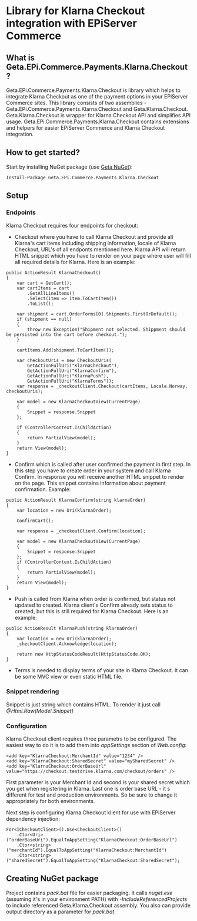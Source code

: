 Library for Klarna Checkout integration with EPiServer Commerce
=============

## What is Geta.EPi.Commerce.Payments.Klarna.Checkout?

Geta.EPi.Commerce.Payments.Klarna.Checkout is library which helps to integrate Klarna Checkout as one of the payment options in your EPiServer Commerce sites.
This library consists of two assemblies - Geta.EPi.Commerce.Payments.Klarna.Checkout and Geta.Klarna.Checkout. Geta.Klarna.Checkout is wrapper for Klarna Checkout API and simplifies API usage. Geta.EPi.Commerce.Payments.Klarna.Checkout contains extensions and helpers for easier EPiServer Commerce and Klarna Checkout integration.

## How to get started?

Start by installing NuGet package (use [Geta NuGet](http://nuget.geta.no/)):

    Install-Package Geta.EPi.Commerce.Payments.Klarna.Checkout

## Setup

### Endpoints

Klarna Checkout requires four endpoints for checkout:
- Checkout where you have to call Klarna Checkout and provide all Klarna's cart items including shipping information, locale of Klarna Checkout, URL's of all endponts mentioned here. Klarna API will return HTML snippet which you have to render on your page where user will fill all required details for Klarna. Here is an example:

```
public ActionResult KlarnaCheckout()
{
    var cart = GetCart();
    var cartItems = cart
        .GetAllLineItems()
        .Select(item => item.ToCartItem())
        .ToList();

    var shipment = cart.OrderForms[0].Shipments.FirstOrDefault();
    if (shipment == null)
    {
        throw new Exception("Shipment not selected. Shippment should be persisted into the cart before checkout.");
    }

    cartItems.Add(shipment.ToCartItem());

    var checkoutUris = new CheckoutUris(
        GetActionFullUri("KlarnaCheckout"),
        GetActionFullUri("KlarnaConfirm"),
        GetActionFullUri("KlarnaPush"),
        GetActionFullUri("KlarnaTerms"));
    var response = _checkoutClient.Checkout(cartItems, Locale.Norway, checkoutUris);

    var model = new KlarnaCheckoutView(CurrentPage)
    {
        Snippet = response.Snippet
    };

    if (ControllerContext.IsChildAction)
    {
        return PartialView(model);
    }
    return View(model);
}
```

- Confirm which is called after user confirmed the payment in first step. In this step you have to create order in your system and call Klarna Confirm. In response you will receive another HTML snippet to render on the page. This snippet contains information about payment confirmation. Example:

```
public ActionResult KlarnaConfirm(string klarnaOrder)
{
    var location = new Uri(klarnaOrder);

    ConfirmCart();

    var response = _checkoutClient.Confirm(location);

    var model = new KlarnaCheckoutView(CurrentPage)
    {
        Snippet = response.Snippet
    };
    if (ControllerContext.IsChildAction)
    {
        return PartialView(model);
    }
    return View(model);
}
```

- Push is called from Klarna when order is confirmed, but status not updated to created. Klarna client's Confirm already sets status to created, but this is still required for Klarna Checkout. Here is an example:

```
public ActionResult KlarnaPush(string klarnaOrder)
{
    var location = new Uri(klarnaOrder);
    _checkoutClient.Acknowledge(location);

    return new HttpStatusCodeResult(HttpStatusCode.OK);
}
```

- Terms is needed to display terms of your site in Klarna Checkout. It can be some MVC view or even static HTML file.

### Snippet rendering

Snippet is just string which contains HTML. To render it just call *@Html.Raw(Model.Snippet)*

### Configuration

Klarna Checkout client requires three parametrs to be configured. The easiest way to do it is to add them into _appSettings_ section of _Web.config_:

```
<add key="KlarnaCheckout:MerchantId" value="1234" />
<add key="KlarnaCheckout:SharedSecret" value="mySharedSecret" />
<add key="KlarnaCheckout:OrderBaseUrl" value="https://checkout.testdrive.klarna.com/checkout/orders" />
```

First parameter is your Merchant Id and second is your shared secret which you get when registering in Klarna. Last one is order base URL - it s different for test and production environments. So be sure to change it appropriately for both environments.

Next step is configuring Klarna Checkout klient for use with EPiServer dependency injection:

```
For<ICheckoutClient>().Use<CheckoutClient>()
    .Ctor<Uri>("orderBaseUri").EqualToAppSetting("KlarnaCheckout:OrderBaseUrl")
    .Ctor<string>("merchantId").EqualToAppSetting("KlarnaCheckout:MerchantId")
    .Ctor<string>("sharedSecret").EqualToAppSetting("KlarnaCheckout:SharedSecret");
```

## Creating NuGet package

Project contains _pack.bat_ file for easier packaging. It calls _nuget.exe_ (assuming it's in your environment PATH) with _-IncludeReferencedProjects_ to include referenced Geta.Klarna.Checkout assembly. You also can provide output directory as a parameter for _pack.bat_.